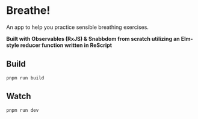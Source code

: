 # Breathe!

An app to help you practice sensible breathing exercises.

**Built with Observables (RxJS) & Snabbdom from scratch utilizing an Elm-style reducer function written in ReScript**

## Build
```
pnpm run build
```

## Watch
```
pnpm run dev
```

